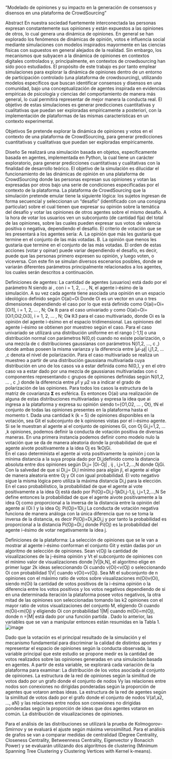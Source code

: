 “Modelado de opiniones y su impacto en la generación de consensos y disensos en una plataforma de CrowdSourcing”


Abstract
  En nuestra sociedad fuertemente interconectada las personas expresan constantemente sus opiniones y están expuestos a las opiniones de otros, lo cual genera una dinámica de opiniones. En general se han explorado los fenómenos de dinámicas de opinión, votos e influencia social mediante simulaciones con modelos inspirados mayormente en las ciencias físicas con supuestos en general alejados de la realidad. Sin embargo, los mecanismos que subyacen a la dinámica de opiniones en contextos digitales controlados y, principalmente, en contextos de crowdsourcing han sido poco estudiados. El propósito de este trabajo es por tanto emplear simulaciones para explorar la dinámica de opiniones dentro de un entorno de participación controlado (una plataforma de crowdsourcing), utilizando modelos específicos que buscan identificar consensos y disensos en una comunidad, bajo una conceptualización de agentes inspirada en evidencias empíricas de psicología y ciencias del comportamiento de manera más general, lo cual permitirá representar de mejor manera la conducta real. El objetivo de estas simulaciones es generar predicciones cuantitativas y cualitativas que puedan ser exploradas empíricamente a posteriori, con la implementación de plataformas de las mismas características en un contexto experimental.


Objetivos
  Se pretende explorar la dinámica de opiniones y votos en el contexto de una plataforma de CrowdSourcing, para generar predicciones cuantitativas y cualitativas que puedan ser exploradas empíricamente. 


Diseño
  Se realizará una simulación basada en objetos, específicamente basada en agentes, implementada en Python, la cual tiene un carácter exploratorio, para generar predicciones cuantitativas y cualitativas con la finalidad de desarrollo teórico.
  El objetivo de la simulación es dilucidar el funcionamiento de las dinámicas de opinión en una plataforma de CrowdSourcing donde las personas expresan sus opiniones y votan las expresadas por otros bajo una serie de condiciones especificadas por el contexto de la plataforma. 
  La  plataforma de CrowdSourcing que la simulación pretende emular tiene la siguiente lógica: los sujetos ingresan de forma secuencial y seleccionan un “desafío” (identificado con una consigna particular) sobre el cual tienen que expresar su opinión sobre la temática del desafío y votar las opiniones de otros agentes sobre el mismo desafío. A la hora de votar los usuarios ven un subconjunto (de cantidad fija) del total de las opiniones, sobre las cuales pueden expresar sus votos de valencia positiva o negativa, dependiendo el desafío. El criterio de votación que se les presentará a los agentes sería:
    A. La opinión que más les gustaría que termine en el conjunto de las más votadas. 
    B. La opinión que menos les gustaría que termine en el conjunto de las más votadas. 
  El orden de estas acciones (votar y opinar) puede variar dependiendo el desafío, es decir, puede que las personas primero expresen su opinión, y luego voten, o viceversa. 
  Con este fin se simulan diversos escenarios posibles, donde se variarán diferentes parámetros principalmente relacionados a los agentes, los cuales serán descritos a continuación.
	
Definiciones de agentes:
  La cantidad de agentes (usuarios) está dado por el parámetro N siendo ai , con i = 1, 2, ... , N, el agente i-ésimo de la simulación. A su vez cada agente tiene asociada una opinión en un espacio ideológico definido según O(ai)=Oi
  Donde Oi es un vector en una o tres dimensiones dependiendo el caso por lo que está definido como O(ai)=Oi=[Oi1], i = 1, 2, ... , N; Oi𝛜 ℝ para el caso univariado y como O(ai)=Oi=[Oi1,Oi2,Oi3], i = 1, 2, ... , N; Oi𝛜 ℝ3 para el caso multivariado, donde Oi es la opinión del agente i-ésimo en el espacio tridimensional. 
  Las opiniones del agente i-ésimo se obtienen por muestreo según el caso. Para el caso univariado se utilizará una distribución uniforme en el rango [-1,1] o una distribución normal con parámetros N(0,σ) cuando no existe polarización, o una mezcla de c distribuciones gaussianas con parámetros N(i1,2, ..., c ,) donde ambas poseen la misma varianza y la diferencia entre |𝜇i-𝜇j| i,j1,2, ... ,c denota el nivel de polarización. Para el caso multivariado se realiza un muestreo a partir de una distribución gaussiana multivariada cuya distribución en uno de los casos va a estar definida como N(0,), y en el otro caso va a estar dado por una mezcla de gaussianas multivariadas con c componentes representando c grupos de opiniones definidas según N(i1,2, ... , c ,) donde la diferencia entre 𝜇1 y 𝜇2 va a indicar el grado de polarización de las opiniones. Para todos los casos la estructura de la matriz de covarianza 𝝨 es esférica. 
  Es entonces O(ai) una realización de alguna de estas distribuciones multivariadas y expresa la idea que ai ingresa a la plataforma y expresa su opinión siendo t={O1,O2, ... , Ot}, tN el conjunto de todas las opiniones presentes en la plataforma hasta el momento t. 
  Dada una cantidad k (k = 5) de opiniones disponibles en la votación, sea Git el subconjunto de k opiniones vistas por el i-ésimo agente. Si se le muestran al  agente ai el conjunto de opiniones Gi, con Oj  Gi,j=1,2, ... ,k opiniones, podemos definir la conducta de votación positiva de diversas maneras.
  En una primera instancia podemos definir como modelo nulo la votación que se da de manera aleatoria donde la probabilidad de que el agente aivote positivamente a la idea Oj es 1kOjGi.  
  En el caso determinista el agente ai vota positivamente la opinión j con la mínima distancia a la suya propia dado por Di,jdefinido como la distancia absoluta entre dos opiniones según Di,j= |Oi-Oj| , ij , i,j=1,2,...,N donde OjGi.
  Con la salvedad de que si  Di,j= Di,l mínimo para algún jl, el agente ai elige de manera aleatoria entre Oj y Ol con igual probabilidad. 
  El voto negativo sigue la misma lógica pero utiliza la máxima distancia Di,j para la elección.
  En el caso probabilístico, la probabilidad de que el agente ai vote positivamente a la idea Oj está dado por Pi(Oj)=Di,j-1jkDi,j-1,ij, i,j=1,2,...,N 
  Se define entonces la probabilidad de que el agente aivote positivamente a la idea Oj como proporcional a la inversa de la distancia entre la opinión del agente ai (Oi ) y la idea  Oj: Pi(Oj)∝1Di,j
  La conducta de votación negativa funciona de manera análoga con la única diferencia que no se toma la inversa de la distancia, es decir Pi(Oj)=Di,jkDi,j y por tanto la probabilidad es proporcional a la distancia Pi(Oj)∝Di,j donde Pi(Oj) es la probabilidad del agente i-ésimo de votar negativamente la idea j. 

Definiciones de la plataforma: 
  La selección de opiniones que se le van a mostrar al agente i-ésimo conforman el conjunto Git  y están dadas por un algoritmo de selección de opiniones. Sean v(Oj) la cantidad de visualizaciones de la j-ésima opinión y Vt el subconjunto de opiniones con el mínimo valor de visualizaciones donde |V|[k,N], el algoritmo elige en primer lugar 2k ideas seleccionando Oi cuando v(Oi)<v(Oj) o seleccionando Oi con probabilidad 1|V| cuando v(Oi)=v(Oj). Sea Mt el subconjunto de n opiniones con el máximo ratio de votos sobre visualizaciones  m(Oi)v(Oi), siendo m(Oi) la cantidad de votos positivos de la i-ésima opinión o la diferencia entre los votos positivos y los votos negativos dependiendo de si en una determinada iteración la plataforma posee votos negativos, la otra mitad de las opiniones son seleccionadas tomando las k2 opiniones con el mayor ratio de votos visualizaciones del conjunto M, eligiendo Oi cuando m(Oi)<m(Oj) y eligiendo Oi con probabilidad 1|M| cuando m(Oi)=m(Oj), donde n =|M| está dado por una función partida  .
Dado lo anterior, las variables que se van a manipular entonces están resumidas en la Tabla 1. 
![image](https://user-images.githubusercontent.com/92797786/174832548-dc348185-3223-46a7-ab13-344f98d17fac.png)

  Dado que la votación es el principal resultado de la simulación y el mecanismo fundamental para discriminar la calidad de distintos aportes y representar el espacio de opiniones según la conducta observada, la variable principal que este estudio se propone medir es la cantidad de votos realizados sobre las opiniones generadas en una simulación basada en agentes. A partir de esta variable, se explorará cada variación de la plataforma para examinar:
          La distribución de los votos asociada al conjunto de opiniones.
          La estructura de la red de opiniones según la similitud de votos dado por un grafo donde el conjunto de nodos Vy las relaciones entre nodos son                 conexiones no dirigidas ponderadas según la proporción de agentes que votaron ambas ideas. 
          La estructura de la red de agentes según la similitud de votos dado por el grafo donde el conjunto de nodos V{a1,a2, ..., aN} y las relaciones entre           nodos son conexiones no dirigidas ponderadas según la proporción de ideas que dos agentes votaron en común.
          La distribución de visualizaciones de opiniones.
  
  Para el análisis de las distribuciones se utilizará la prueba de Kolmogorov–Smirnov y se evaluará el ajuste según máxima verosimilitud. Para el análisis de grafos se van a comparar medidas de centralidad (Degree Centrality, Closeness Centrality, Betweenness Centrality, Eigenvector y Bonacich Power) y se evaluarán utilizando dos algoritmos de clustering (Minimum Spanning Tree Clustering y Clustering Vertices with Kernel k-means). 


